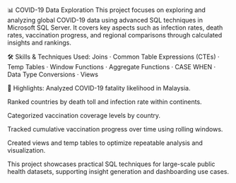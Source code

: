 📊 COVID-19 Data Exploration
This project focuses on exploring and analyzing global COVID-19 data using advanced SQL techniques in Microsoft SQL Server. It covers key aspects such as infection rates, death rates, vaccination progress, and regional comparisons through calculated insights and rankings.

🛠 Skills & Techniques Used:
Joins · Common Table Expressions (CTEs) · Temp Tables · Window Functions · Aggregate Functions · CASE WHEN · Data Type Conversions · Views

📌 Highlights:
Analyzed COVID-19 fatality likelihood in Malaysia.

Ranked countries by death toll and infection rate within continents.

Categorized vaccination coverage levels by country.

Tracked cumulative vaccination progress over time using rolling windows.

Created views and temp tables to optimize repeatable analysis and visualization.

This project showcases practical SQL techniques for large-scale public health datasets, supporting insight generation and dashboarding use cases.


